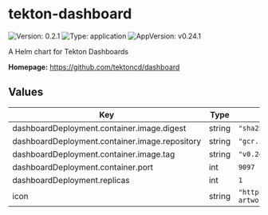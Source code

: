 # tekton-dashboard

![Version: 0.2.1](https://img.shields.io/badge/Version-0.2.1-informational?style=flat-square) ![Type: application](https://img.shields.io/badge/Type-application-informational?style=flat-square) ![AppVersion: v0.24.1](https://img.shields.io/badge/AppVersion-v0.24.1-informational?style=flat-square)

A Helm chart for Tekton Dashboards

**Homepage:** <https://github.com/tektoncd/dashboard>

## Values

| Key                                            | Type   | Default                                                                                                                          | Description |
|------------------------------------------------|--------|----------------------------------------------------------------------------------------------------------------------------------|-------------|
| dashboardDeployment.container.image.digest     | string | `"sha256:fe4febbb74ca3e7027c29719e32e38074b3af6be588ee08cca5826f21fa003a1"`                                                      |             |
| dashboardDeployment.container.image.repository | string | `"gcr.io/tekton-releases/github.com/tektoncd/dashboard/cmd/dashboard"`                                                           |             |
| dashboardDeployment.container.image.tag        | string | `"v0.24.1"`                                                                                                                      |             |
| dashboardDeployment.container.port             | int    | `9097`                                                                                                                           |             |
| dashboardDeployment.replicas                   | int    | `1`                                                                                                                              |             |
| icon                                           | string | `"https://github.com/cdfoundation/artwork/blob/main/tekton/additional-artwork/tekton_dashboard/color/TektonDashboard_color.svg"` |             |

